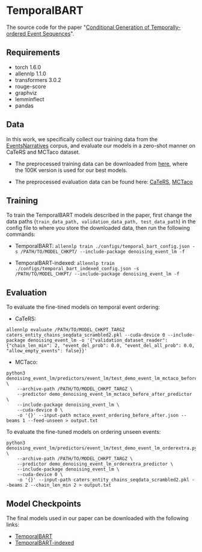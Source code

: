 # TemporalBART

The source code for the paper "[Conditional Generation of Temporally-ordered Event Sequences](https://arxiv.org/abs/2012.15786)".

## Requirements

- torch 1.6.0
- allennlp 1.1.0
- transformers 3.0.2
- rouge-score
- graphviz
- lemminflect
- pandas

## Data

In this work, we specifically collect our training data from the [EventsNarratives](https://www.aclweb.org/anthology/P18-1050/) corpus, and evaluate our models in a zero-shot manner on CaTeRS and MCTaco dataset.

- The preprocessed training data can be downloaded from [here](https://drive.google.com/drive/folders/1Cyxi8meJ6TjeayVrnAeerN9FF7pnhyos?usp=sharing), where the 100K version is used for our best models.

- The preprocessed evaluation data can be found here: [CaTeRS](https://drive.google.com/file/d/1cEjt6Skb0Nnmy2a6XWEL6zVI57idT-Bj/view?usp=sharing), [MCTaco](https://drive.google.com/file/d/1z2V1_YUegKWVXjvaEyR0T-G_4AVAz6Ja/view?usp=sharing)

## Training

To train the TemporalBART models described in the paper, first change the data paths (`train_data_path, validation_data_path, test_data_path`) in the config file to where you store the downloaded data, then run the following commands:

- TemporalBART: `allennlp train ./configs/temporal_bart_config.json -s /PATH/TO/MODEL_CHKPT/ --include-package denoising_event_lm -f`

- TemporalBART-indexed: `allennlp train ./configs/temporal_bart_indexed_config.json -s /PATH/TO/MODEL_CHKPT/ --include-package denoising_event_lm -f`

## Evaluation

To evaluate the fine-tined models on temporal event ordering:

- CaTeRS:

`allennlp evaluate /PATH/TO/MODEL_CHKPT_TARGZ caters_entity_chains_seqdata_scrambled2.pkl --cuda-device 0 --include-package denoising_event_lm -o '{"validation_dataset_reader": {"chain_len_min": 2, "event_del_prob": 0.0, "event_del_all_prob": 0.0, "allow_empty_events": false}}'`

- MCTaco:
```
python3 denoising_event_lm/predictors/event_lm/test_demo_event_lm_mctaco_before_after.py \
    --archive-path /PATH/TO/MODEL_CHKPT_TARGZ \
    --predictor demo_denoising_event_lm_mctaco_before_after_predictor \
    --include-package denoising_event_lm \
    --cuda-device 0 \
    -o '{}' --input-path mctaco_event_ordering_before_after.json --beams 1 --feed-unseen > output.txt
```

To evaluate the fine-tuned models on ordering unseen events:

```
python3 denoising_event_lm/predictors/event_lm/test_demo_event_lm_orderextra.py \
    --archive-path /PATH/TO/MODEL_CHKPT_TARGZ \
    --predictor demo_denoising_event_lm_orderextra_predictor \
    --include-package denoising_event_lm \
    --cuda-device 0 \
    -o '{}' --input-path caters_entity_chains_seqdata_scrambled2.pkl --beams 2 --chain_len_min 2 > output.txt
```

## Model Checkpoints

The final models used in our paper can be downloaded with the following links:
- [TemporalBART](https://drive.google.com/file/d/1PWOW1Qnx3AGsdn_vDpXI_sNr7Vq5gDEY/view?usp=share_link)
- [TemporalBART-indexed](https://drive.google.com/file/d/1bWfoNJlCsvsqtEQpT2QFmfqx-fjIesg9/view?usp=share_link)
